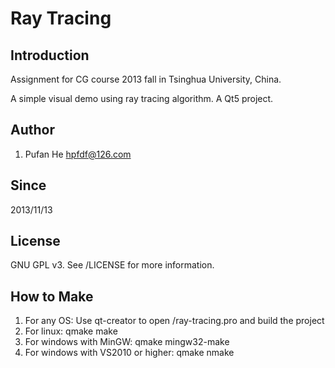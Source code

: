 Ray Tracing
===========

Introduction
-----------
Assignment for CG course 2013 fall
in Tsinghua University, China.

A simple visual demo using ray tracing algorithm.
A Qt5 project.

Author
-----------
1. Pufan He <hpfdf@126.com>

Since
-----------
2013/11/13

License
-----------
GNU GPL v3.
See /LICENSE for more information.

How to Make
-----------
1. For any OS:
        Use qt-creator to open /ray-tracing.pro and build the project
2. For linux:
        qmake
        make
3. For windows with MinGW:
        qmake
        mingw32-make
4. For windows with VS2010 or higher:
        qmake
        nmake
